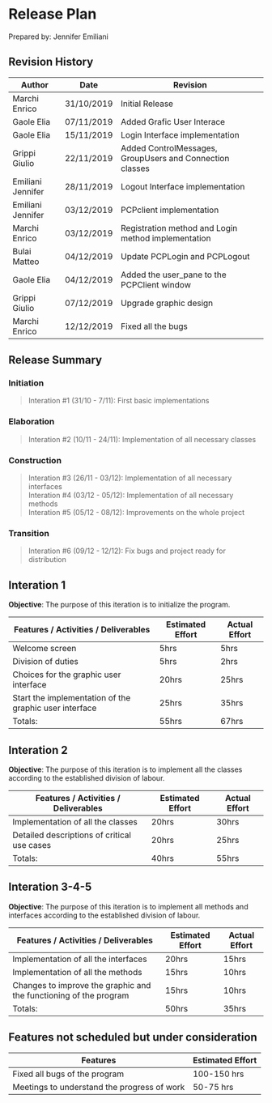 # Release Plan

Prepared by: Jennifer Emiliani



## **Revision History**

|**Author**|**Date**|**Revision**|
|--------|--------|--------|
|Marchi Enrico|31/10/2019|Initial Release|
|Gaole Elia|07/11/2019|Added Grafic User Interace|
|Gaole Elia|15/11/2019|Login Interface implementation|
|Grippi Giulio|22/11/2019|Added ControlMessages, GroupUsers and Connection  classes|
|Emiliani Jennifer|28/11/2019|Logout Interface implementation|
|Emiliani Jennifer|03/12/2019|PCPclient implementation|
|Marchi Enrico|03/12/2019|Registration method and Login method implementation|
|Bulai Matteo|04/12/2019|Update PCPLogin and PCPLogout|
|Gaole Elia|04/12/2019|Added the user_pane to the PCPClient window|
|Grippi Giulio|07/12/2019|Upgrade graphic design|
|Marchi Enrico|12/12/2019|Fixed all the bugs|



## **Release Summary**

### **Initiation**  

>Interation #1  (31/10 - 7/11): First basic implementations

### **Elaboration**

>Interation #2 (10/11 - 24/11): Implementation of all necessary classes

### **Construction**

>Interation #3 (26/11 - 03/12): Implementation of all necessary interfaces  
>Interation #4 (03/12 - 05/12): Implementation of all necessary methods  
>Interation #5 (05/12 - 08/12): Improvements on the whole project

### **Transition**

>Interation #6 (09/12 - 12/12): Fix bugs and project ready for distribution  



## **Interation 1**

**Objective**: The purpose of this iteration is to initialize the program.

|**Features / Activities / Deliverables**|**Estimated Effort**|**Actual Effort**|
|--------|--------|--------|
|Welcome screen|5hrs|5hrs|
|Division of duties|5hrs|2hrs|
|Choices for the graphic user interface|20hrs|25hrs|
|Start the implementation of the graphic user interface|25hrs|35hrs|
|Totals:|55hrs|67hrs|



## **Interation 2**

**Objective**: The purpose of this iteration is to implement all the classes according to the established division of labour.

|**Features / Activities / Deliverables**|**Estimated Effort**|**Actual Effort**|
|--------|--------|--------|
|Implementation of all the classes|20hrs|30hrs|
|Detailed descriptions of critical use cases|20hrs|25hrs|
|Totals:|40hrs|55hrs|



## **Interation 3-4-5**

**Objective**: The purpose of this iteration is to implement all methods and interfaces according to the established division of labour.

|**Features / Activities / Deliverables**|**Estimated Effort**|**Actual Effort**|
|--------|--------|--------|
|Implementation of all the interfaces|20hrs|15hrs|
|Implementation of all the methods|15hrs|10hrs|
|Changes to improve the graphic and the functioning of the program|15hrs|10hrs|
|Totals:|50hrs|35hrs|



## **Features not scheduled but under consideration**

|**Features**|**Estimated Effort**|
|--------|--------|
|Fixed all bugs of the program|100-150 hrs|
|Meetings to understand the progress of work|50-75 hrs|
